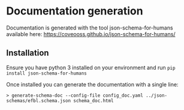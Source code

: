 # Documentation generation

Documentation is generated with the tool json-schema-for-humans available here: https://coveooss.github.io/json-schema-for-humans/


## Installation

Ensure you have python 3 installed on your environment and run `pip install json-schema-for-humans`

Once installed you can generate the documentation with a single line:

`> generate-schema-doc --config-file config_doc.yaml ../json-schemas/efbl.schema.json schema_doc.html`
